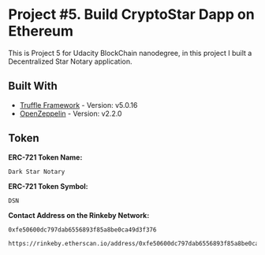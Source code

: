 # Project #5. Build CryptoStar Dapp on Ethereum

This is Project 5 for Udacity BlockChain nanodegree, in this project I built a Decentralized Star Notary application.

## Built With

* [Truffle Framework](https://truffleframework.com/) - Version: v5.0.16
* [OpenZeppelin](https://openzeppelin.org/) - Version: v2.2.0

## Token
**ERC-721 Token Name:**
```
Dark Star Notary
```
**ERC-721 Token Symbol:**
```
DSN
```
**Contact Address on the Rinkeby Network:**
```
0xfe50600dc797dab6556893f85a8be0ca49d3f376
```
```
https://rinkeby.etherscan.io/address/0xfe50600dc797dab6556893f85a8be0ca49d3f376
```